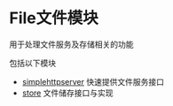 # File文件模块

用于处理文件服务及存储相关的功能

包括以下模块

* [simplehttpserver](simplehttpserver) 快速提供文件服务接口
* [store](store) 文件储存接口与实现